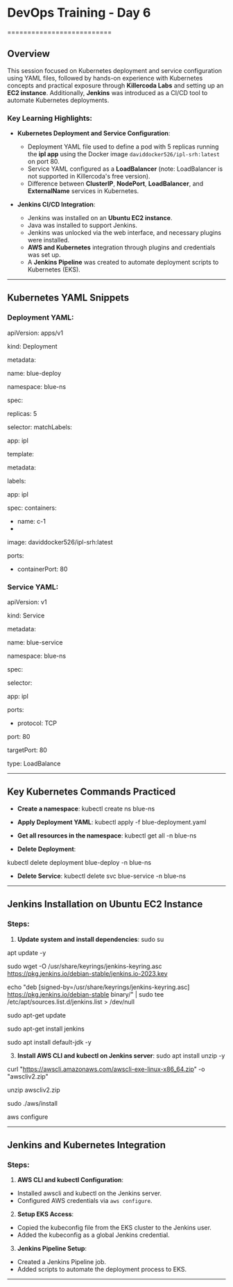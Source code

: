 # DevOps Training - Day 6
==========================

## Overview

This session focused on Kubernetes deployment and service configuration using YAML files, followed by hands-on experience with Kubernetes concepts and practical exposure through **Killercoda Labs** and setting up an **EC2 instance**. Additionally, **Jenkins** was introduced as a CI/CD tool to automate Kubernetes deployments.

### Key Learning Highlights:

- **Kubernetes Deployment and Service Configuration**:
  - Deployment YAML file used to define a pod with 5 replicas running the **ipl app** using the Docker image `daviddocker526/ipl-srh:latest` on port 80.
  - Service YAML configured as a **LoadBalancer** (note: LoadBalancer is not supported in Killercoda's free version).
  - Difference between **ClusterIP**, **NodePort**, **LoadBalancer**, and **ExternalName** services in Kubernetes.

- **Jenkins CI/CD Integration**:
  - Jenkins was installed on an **Ubuntu EC2 instance**.
  - Java was installed to support Jenkins.
  - Jenkins was unlocked via the web interface, and necessary plugins were installed.
  - **AWS and Kubernetes** integration through plugins and credentials was set up.
  - A **Jenkins Pipeline** was created to automate deployment scripts to Kubernetes (EKS).

---

## Kubernetes YAML Snippets

### Deployment YAML:
apiVersion: apps/v1

kind: Deployment

metadata:

name: blue-deploy

namespace: blue-ns

spec:

replicas: 5


selector:
matchLabels:

app: ipl

template:

metadata:

labels:

app: ipl

spec:
containers:

- name: c-1
- 
image: daviddocker526/ipl-srh:latest

ports:
- containerPort: 80

  
### Service YAML:
apiVersion: v1

kind: Service

metadata:

name: blue-service

namespace: blue-ns

spec:

selector:

app: ipl

ports:
- protocol: TCP
  
port: 80


targetPort: 80

type: LoadBalance


---

## Key Kubernetes Commands Practiced

- **Create a namespace**:
kubectl create ns blue-ns

- **Apply Deployment YAML**:
kubectl apply -f blue-deployment.yaml

- **Get all resources in the namespace**:
kubectl get all -n blue-ns

- **Delete Deployment**:

kubectl delete deployment blue-deploy -n blue-ns

- **Delete Service**:
kubectl delete svc blue-service -n blue-ns

---

## Jenkins Installation on Ubuntu EC2 Instance

### Steps:

1. **Update system and install dependencies**:
sudo su

apt update -y

sudo wget -O /usr/share/keyrings/jenkins-keyring.asc https://pkg.jenkins.io/debian-stable/jenkins.io-2023.key

echo "deb [signed-by=/usr/share/keyrings/jenkins-keyring.asc] https://pkg.jenkins.io/debian-stable binary/" | sudo tee /etc/apt/sources.list.d/jenkins.list > /dev/null

sudo apt-get update

sudo apt-get install jenkins

sudo apt install default-jdk -y

3. **Install AWS CLI and kubectl on Jenkins server**:
sudo apt install unzip -y

curl "https://awscli.amazonaws.com/awscli-exe-linux-x86_64.zip" -o "awscliv2.zip"

unzip awscliv2.zip

sudo ./aws/install

aws configure

---

## Jenkins and Kubernetes Integration

### Steps:

1. **AWS CLI and kubectl Configuration**:
- Installed awscli and kubectl on the Jenkins server.
- Configured AWS credentials via `aws configure`.

2. **Setup EKS Access**:
- Copied the kubeconfig file from the EKS cluster to the Jenkins user.
- Added the kubeconfig as a global Jenkins credential.

3. **Jenkins Pipeline Setup**:
- Created a Jenkins Pipeline job.
- Added scripts to automate the deployment process to EKS.

---


